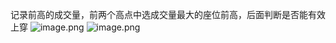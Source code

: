记录前高的成交量，前两个高点中选成交量最大的座位前高，后面判断是否能有效上穿
![image.png](https://gitee.com/hxc8/images9/raw/master/img/202412291729789.png)
![image.png](https://gitee.com/hxc8/images9/raw/master/img/202412291812091.png)
